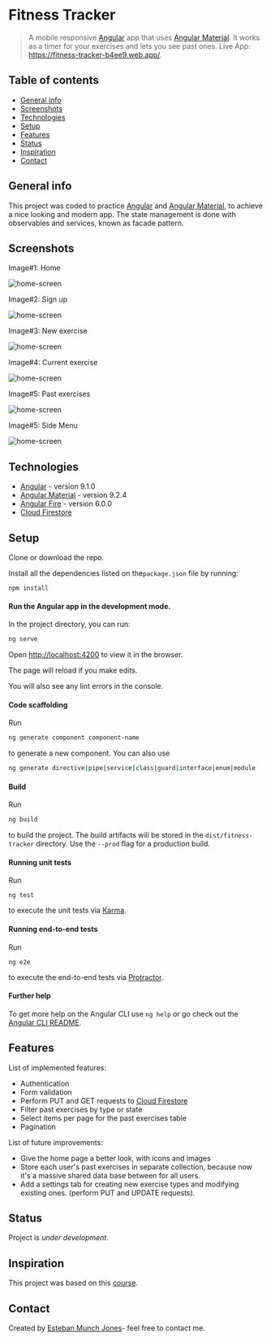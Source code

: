# Fitness Tracker
> A mobile responsive [Angular](https://angular.io/) app that uses [Angular Material](https://material.angular.io/). It works as a timer for your exercises and lets you see past ones. Live App: https://fitness-tracker-b4ee9.web.app/.



## Table of contents

* [General info](#general-info)
* [Screenshots](#screenshots)
* [Technologies](#technologies)
* [Setup](#setup)
* [Features](#features)
* [Status](#status)
* [Inspiration](#inspiration)
* [Contact](#contact)



## General info

This project was coded to practice [Angular](https://angular.io/) and [Angular Material](https://material.angular.io/), to achieve a nice looking and modern app. The state management is done with observables and services, known as facade pattern.



## Screenshots

Image#1: Home

![home-screen](./src/assets/1.png)



Image#2:  Sign up

![home-screen](./src/assets/2.png)



Image#3: New exercise

![home-screen](./src/assets/3.png)



Image#4: Current exercise

![home-screen](./src/assets/4.png)



Image#5: Past exercises

![home-screen](./src/assets/5.png)

Image#5: Side Menu

![home-screen](./src/assets/6.png)

## Technologies

* [Angular](https://angular.io/) - version 9.1.0
* [Angular Material](https://material.angular.io/)  - version 9.2.4
* [Angular Fire](https://github.com/angular/angularfire)  - version 6.0.0
* [Cloud Firestore](https://firebase.google.com/docs/firestore)



## Setup

Clone or download the repo.

Install all the dependencies listed on the`package.json` file by running:

```
npm install
```

#### **Run the Angular app in the development mode.**

In the project directory, you can run:  

```bash
ng serve
```

Open [http://localhost:4200](http://localhost:4200) to view it in the browser.

The page will reload if you make edits.

You will also see any lint errors in the console.

#### Code scaffolding

Run 

```bash
ng generate component component-name
```

to generate a new component. You can also use

```bash
ng generate directive|pipe|service|class|guard|interface|enum|module
```

#### Build

Run 

```bash
ng build 
```

to build the project. The build artifacts will be stored in the `dist/fitness-tracker` directory. Use the `--prod` flag for a production build.

#### Running unit tests

Run 

````
ng test
````

to execute the unit tests via [Karma](https://karma-runner.github.io).

#### Running end-to-end tests

Run 

```
ng e2e
```

to execute the end-to-end tests via [Protractor](http://www.protractortest.org/).

#### Further help

To get more help on the Angular CLI use `ng help` or go check out the [Angular CLI README](https://github.com/angular/angular-cli/blob/master/README.md).



## Features

List of implemented features:
* Authentication
* Form validation
* Perform PUT and GET  requests to [Cloud Firestore](https://firebase.google.com/docs/firestore)
* Filter past exercises by type or state
* Select items per page for the past exercises table
* Pagination

List of future improvements:

* Give the home page a better look, with icons and images
* Store each user's past exercises in separate collection, because now it's a massive shared data base between for all users.
* Add a settings tab for creating new exercise types and modifying existing ones. (perform PUT and UPDATE requests).

## Status

Project is _under development_. 



## Inspiration

This project was based on this [course](https://www.udemy.com/course/angular-full-app-with-angular-material-angularfire-ngrx/).



## Contact

Created by [Esteban Munch Jones](https://www.linkedin.com/in/estebanmunchjones/)- feel free to contact me.
